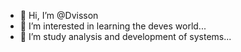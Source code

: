- 👋 Hi, I’m @Dvisson
- 👀 I’m interested in learning the deves world...
- 🌱 I’m study analysis and development of systems...

<!---
Dvisson/Dvisson is a ✨ special ✨ repository because its `README.md` (this file) appears on your GitHub profile.
You can click the Preview link to take a look at your changes.
--->
